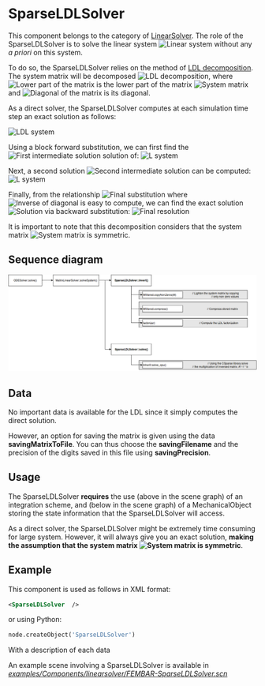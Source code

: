 SparseLDLSolver
===============

This component belongs to the category of [LinearSolver](https://www.sofa-framework.org/community/doc/main-principles/system-resolution/linear-solvers/). The role of the SparseLDLSolver is to solve the linear system <img class="latex" src="https://latex.codecogs.com/png.latex?$$\mathbf{A}x=b$$" title="Linear system" /> without any _a priori_ on this system.


To do so, the SparseLDLSolver relies on the method of [LDL decomposition](https://en.wikipedia.org/wiki/Cholesky_decomposition#LDL_decomposition_2). The system matrix will be decomposed <img class="latex" src="https://latex.codecogs.com/png.latex?$$\mathbf{A}=\mathbf{L}\mathbf{D}\mathbf{L}^T$$" title="LDL decomposition" />, where <img class="latex" src="https://latex.codecogs.com/png.latex?$$\mathbf{L}$$" title="Lower part of the matrix" /> is the lower part of the matrix <img class="latex" src="https://latex.codecogs.com/png.latex?$$\mathbf{A}$$" title="System matrix" /> and <img class="latex" src="https://latex.codecogs.com/png.latex?$$\mathbf{D}$$" title="Diagonal of the matrix" /> is its diagonal.

As a direct solver, the SparseLDLSolver computes at each simulation time step an exact solution as follows:

<img class="latex" src="https://latex.codecogs.com/png.latex?$$\mathbf{L}\mathbf{D}\mathbf{L}^Tx=b$$" title="LDL system" />

Using a block forward substitution, we can first find the <img class="latex" src="https://latex.codecogs.com/png.latex?$$z$$" title="First intermediate solution" /> solution of: <img class="latex" src="https://latex.codecogs.com/png.latex?$$\mathbf{L}z=b$$" title="L system" />

Next, a second solution <img class="latex" src="https://latex.codecogs.com/png.latex?$$y$$" title="Second intermediate solution" />  can be computed: <img class="latex" src="https://latex.codecogs.com/png.latex?$$\mathbf{D}y=z$$" title="L system" />

Finally, from the relationship <img class="latex" src="https://latex.codecogs.com/png.latex?$$y=z\mathbf{D}^{-1}$$" title="Final substitution" /> where <img class="latex" src="https://latex.codecogs.com/png.latex?$$\mathbf{D}^{-1}$$" title="Inverse of diagonal" /> is easy to compute, we can find the exact solution <img class="latex" src="https://latex.codecogs.com/png.latex?$$x$$" title="Solution" /> via backward substitution: <img class="latex" src="https://latex.codecogs.com/png.latex?$$\mathbf{L}^Tx=y$$" title="Final resolution" />

It is important to note that this decomposition considers that the system matrix <img class="latex" src="https://latex.codecogs.com/png.latex?$$\mathbf{A}$$" title="System matrix" /> is symmetric.




Sequence diagram
----------------

<a href="https://github.com/sofa-framework/doc/blob/master/Images/linearsolver/SparseLDLSolver.png?raw=true"><img src="https://github.com/sofa-framework/doc/blob/master/Images/linearsolver/SparseLDLSolver.png?raw=true" title="Flow diagram for the SparseLDLSolver"/></a>




Data  
----

No important data is available for the LDL since it simply computes the direct solution.

However, an option for saving the matrix is given using the data **savingMatrixToFile**. You can thus choose the **savingFilename** and the precision of the digits saved in this file using **savingPrecision**.



Usage
-----

The SparseLDLSolver **requires** the use (above in the scene graph) of an integration scheme, and (below in the scene graph) of a MechanicalObject storing the state information that the SparseLDLSolver will access.

As a direct solver, the SparseLDLSolver might be extremely time consuming for large system. However, it will always give you an exact solution, **making the assumption that the system matrix <img class="latex" src="https://latex.codecogs.com/png.latex?$$\mathbf{A}$$" title="System matrix" /> is symmetric**.




Example
-------

This component is used as follows in XML format:

``` xml
<SparseLDLSolver  />
```

or using Python:

``` python
node.createObject('SparseLDLSolver')
```

With a description of each data

An example scene involving a SparseLDLSolver is available in [*examples/Components/linearsolver/FEMBAR-SparseLDLSolver.scn*](https://github.com/sofa-framework/sofa/blob/master/examples/Components/linearsolver/FEMBAR-SparseLDLSolver.scn)